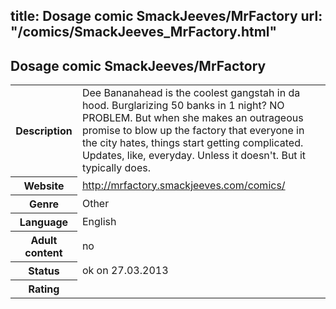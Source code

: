 title: Dosage comic SmackJeeves/MrFactory
url: "/comics/SmackJeeves_MrFactory.html"
---
Dosage comic SmackJeeves/MrFactory
-----------------------------------------

<table class="comicinfo">
<tr>
<th>Description</th><td>Dee Bananahead is the coolest gangstah in da hood. Burglarizing 50 banks in 1 night? NO PROBLEM. But when she makes an outrageous promise to blow up the factory that everyone in the city hates, things start getting complicated. Updates, like, everyday. Unless it doesn't. But it typically does.</td>
</tr>
<tr>
<th>Website</th><td><a href="http://mrfactory.smackjeeves.com/comics/">http://mrfactory.smackjeeves.com/comics/</a></td>
</tr>
<tr>
<th>Genre</th><td>Other</td>
</tr>
<tr>
<th>Language</th><td>English</td>
</tr>
<tr>
<th>Adult content</th><td>no</td>
</tr>
<tr>
<th>Status</th><td>ok on 27.03.2013</td>
</tr>
<tr>
<th>Rating</th><td><div class="g-plusone" data-size="standard" data-annotation="bubble"
 data-href="http://mrfactory.smackjeeves.com/comics/"></div></td>
</tr>
</table>
<script type="text/javascript">
  (function() {
    var po = document.createElement('script'); po.type = 'text/javascript'; po.async = true;
    po.src = 'https://apis.google.com/js/plusone.js';
    var s = document.getElementsByTagName('script')[0]; s.parentNode.insertBefore(po, s);
  })();
</script>

